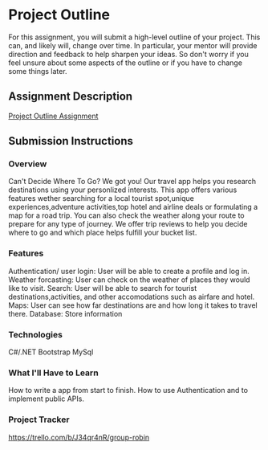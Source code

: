 # Project Outline
For this assignment, you will submit a high-level outline of your project. This can, and likely will, change over time. In particular, your mentor will provide direction and feedback to help sharpen your ideas. So don't worry if you feel unsure about some aspects of the outline or if you have to change some things later.

## Assignment Description
[Project Outline Assignment](https://education.launchcode.org/liftoff/modules/assignments/project-outline)

## Submission Instructions

### Overview
Can't Decide Where To Go? We got you! Our travel app helps you research destinations using your personlized interests. This app offers various features wether searching for a local tourist spot,unique experiences,adventure activities,top hotel and airline deals or formulating a map for a road trip. You can also check the weather along your route to prepare for any type of journey. We offer trip reviews to help you decide where to go and which place helps fulfill your bucket list.
### Features
Authentication/ user login: User will be able to create a profile and log in.
Weather forcasting: User can check on the weather of places they would like to visit.
Search: User will be able to search for tourist destinations,activities, and other accomodations such as airfare and hotel.
Maps: User can see how far destinations are and how long it takes to travel there.
Database: Store information 
### Technologies
C#/.NET
Bootstrap
MySql
### What I'll Have to Learn
How to write a app from start to finish. How to use Authentication and to implement public APIs.
### Project Tracker
https://trello.com/b/J34qr4nR/group-robin
